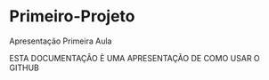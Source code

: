 # Primeiro-Projeto
Apresentação Primeira Aula

ESTA DOCUMENTAÇÂO È UMA APRESENTAÇÃO DE COMO USAR O GITHUB
